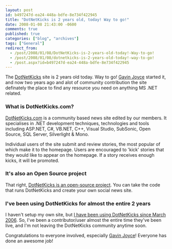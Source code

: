 ```yaml
---
layout: post
id: b497247d-ea24-448a-bdfe-8e734f422945
title: "DotNetKicks is 2 years old, today! Way to go!"
date: 2008-01-08 21:43:00 -0600
comments: true
published: true
categories: ["blog", "archives"]
tags: ["General"]
redirect_from: 
  - /post/2008/01/08/DotNetKicks-is-2-years-old-today!-Way-to-go!
  - /post/2008/01/08/dotnetkicks-is-2-years-old-today!-way-to-go!
  - /post.aspx?id=b497247d-ea24-448a-bdfe-8e734f422945
---
```

<!-- more -->
<P>The <A href="http://dotnetkicks.com">DotNetKicks</A> site is 2 years old today. Way to go! <A href="http://www.dotnetkicks.com/users/gavinjoyce">Gavin Joyce</A> started it, and now two years ago and alot of community contribution the site definately the place to find any resource you need on anything MS .NET related.</P>
<H3>What is DotNetKicks.com?</H3>
<P><A href="http://dotnetkicks.com">DotNetKicks.com</A> is a community based news site edited by our members. It specialises in .NET development techniques, technologies and tools including ASP.NET, C#, VB.NET, C++, Visual Studio, SubSonic, Open Source, SQL Server, Silverlight &amp; Mono. </P>
<P>Individual users of the site submit and review stories, the most popular of which make it to the homepage. Users are encouraged to 'kick' stories that they would like to appear on the homepage. If a story receives enough kicks, it will be promoted. </P>
<H3>It's also an Open Source project</H3>
<P>That right, <A href="http://code.google.com/p/dotnetkicks/">DotNetKicks is an open-source project</A>. You can take the code that runs DotNetKicks and create your own social news site.</P>
<H3>I've been using DotNetKicks for almost the entire 2 years</H3>
<P>I haven't setup my own site, but <A href="http://www.dotnetkicks.com/users/crpietschmann">I have been using DotNetKicks since March 2006</A>. So, I've been a contributor/user almost the entire time they've been live, and I'm not leaving the DotNetKicks community anytime soon.</P>
<P>Congratulations to everyone involved, especially <A href="http://www.dotnetkicks.com/users/gavinjoyce">Gavin Joyce</A>! Everyone has done an awesome job!</P>
